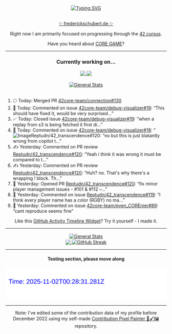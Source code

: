 <div align="center">
	<a href="https://git.io/typing-svg"><img src="https://readme-typing-svg.demolab.com?font=Fira+Code&size=30&pause=1000&color=70A5FD&background=1A1B27&center=true&vCenter=true&repeat=false&random=false&width=550&lines=%F0%9F%91%8B+Hello+World!+I'm+Freddy!+%F0%9F%96%96" alt="Typing SVG" /></a>
</div>
<br>
<div align="center">
	<p></p><a href="https://frederickschubert.de">✨ frederickschubert.de ✨</a></p>
	<p>Right now I am primarily focused on progressing through the <a href="https://github.com/FreddyMSchubert/42_cursus">42 cursus</a>.</p>
	<p>Have you heard about <a href="https://coregame.de/">CORE GAME</a>?</p>
</div>

<hr>

<div align="center">

### Currently working on...

<!-- [![current_repo](https://github-readme-stats.vercel.app/api/pin/?username=FreddyMSchubert&repo=Crafty_Concoctions&theme=tokyonight)](https://github.com/FreddyMSchubert/Crafty_Concoctions) -->

<div align="center">
	<a href="https://github.com/Reptudn/42_transcendence" target="_blank">
		<img align="center" src="https://github-readme-stats.vercel.app/api/pin/?username=Reptudn&repo=42_transcendence&theme=tokyonight" />
	</a>
	<a href="https://github.com/42core-team/even_COREnier" target="_blank">
		<img align="center" src="https://github-readme-stats.vercel.app/api/pin/?username=42core-team&repo=even_COREnier&theme=tokyonight" />
	</a>
</div>

<br>

<div align="center">
	<a href="https://github.com/FreddyMSchubert/42_cursus" target="_blank">
		<img align="center" src="https://github-readme-stats.vercel.app/api/pin/?username=FreddyMSchubert&repo=42_cursus&theme=tokyonight" alt="General Stats" />
	</a>
</div>

<br>

<div align="left">
<ol>
<!-- ACTIVITY:START -->
<li>🌕 Today: Merged PR <a href="https://github.com/42core-team/connection/pull/130">42core-team/connection#130</a></li>
<li>💬 Today: Commented on issue <a href="https://github.com/42core-team/debug-visualizer/issues/19#issuecomment-3174026474">42core-team/debug-visualizer#19</a>: “This should have fixed it, would be very surprised…”</li>
<li>✅ Today: Closed issue <a href="https://github.com/42core-team/debug-visualizer/issues/19">42core-team/debug-visualizer#19</a>: “when a replay from s3 is being fetched it first di…”</li>
<li>💬 Today: Commented on issue <a href="https://github.com/42core-team/debug-visualizer/issues/18#issuecomment-3173982964">42core-team/debug-visualizer#18</a>: “<img width="188" height="451" alt="Image" src="htt…”</li>
<li>✍️ Yesterday: Commented on PR review <a href="https://github.com/Reptudn/42_transcendence/pull/120#discussion_r2265309444">Reptudn/42_transcendence#120</a>: “no but this is just blatantly wrong from copilot t…”</li>
<li>✍️ Yesterday: Commented on PR review <a href="https://github.com/Reptudn/42_transcendence/pull/120#discussion_r2265309012">Reptudn/42_transcendence#120</a>: “Yeah i think it was wrong it must be compared to t…”</li>
<li>✍️ Yesterday: Commented on PR review <a href="https://github.com/Reptudn/42_transcendence/pull/120#discussion_r2265307156">Reptudn/42_transcendence#120</a>: “Huh? no. That's why there's a wrapping ! block. Th…”</li>
<li>🚀 Yesterday: Opened PR <a href="https://github.com/Reptudn/42_transcendence/pull/120">Reptudn/42_transcendence#120</a>: “fix minor player management issues - #101 & #112 –…”</li>
<li>💬 Yesterday: Commented on issue <a href="https://github.com/Reptudn/42_transcendence/issues/119#issuecomment-3172635622">Reptudn/42_transcendence#119</a>: “I think every player name has a color (RGBY) no ma…”</li>
<li>💬 Yesterday: Commented on issue <a href="https://github.com/42core-team/even_COREnier/issues/89#issuecomment-3172565685">42core-team/even_COREnier#89</a>: “cant reproduce seems fine”</li>
<!-- ACTIVITY:END -->
</ol>
</div>

Like this [GitHub Activity Timeline Widget](https://github.com/FreddyMSchubert/github-activity-timeline)? Try it yourself - I made it.

<hr>

<div align="center">
	<a href="https://github.com/anuraghazra/github-readme-stats" target="_blank">
		<img height=200 align="center" src="https://github-readme-stats.vercel.app/api?username=FreddyMSchubert&show_icons=true&theme=tokyonight&card_width=650" alt="General Stats" />
	</a>
</div>

<div align="center">
	<a href="https://github.com/anuraghazra/github-readme-stats" target="_blank">
		<img height=200 align="center" src="https://github-readme-stats.vercel.app/api/top-langs/?username=FreddyMSchubert&layout=donut&theme=tokyonight&card_width=320">
	</a>
	<a href="https://github.com/DenverCoder1/github-readme-streak-stats" target="_blank">
		<img height=200 align="center" src="https://streak-stats.demolab.com?user=FreddyMSchubert&theme=tokyonight&date_format=j%20M%5B%20Y%5D&card_width=320&card_height=200&hide_total_contributions=true" alt="GitHub Streak" />
	</a>
</div>

<hr>

#### Testing section, please move along

![GitHub Defenders SVG](https://github.com/FreddyMSchubert/FreddyMSchubert/blob/github_defenders_output/output.svg)

<hr>

Note: I've edited some of the contribution data of my profile before December 2022 using my self-made [Contribution Pixel Painter 🎨🖌️🖼️](https://github.com/FreddyMSchubert/contribution-pixel-painter) repository.

